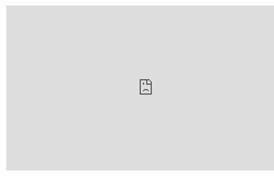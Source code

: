 <iframe style="border: 1px solid rgba(0, 0, 0, 0.1);" width="800" height="450" src="https://www.figma.com/embed?embed_host=share&url=https%3A%2F%2Fwww.figma.com%2Ffile%2F3CjIa3eP76haOcLio0Jj56%2FSignup-Flow-%2526-Restaurant-Menu%3Ftype%3Ddesign%26node-id%3D0%253A1%26mode%3Ddesign%26t%3DVqYFOlPwgVhLU1RK-1" allowfullscreen></iframe>
